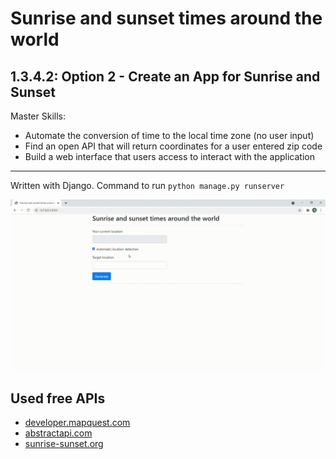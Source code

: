 # Sunrise and sunset times around the world

## 1.3.4.2: Option 2 - Create an App for Sunrise and Sunset

Master Skills:

- Automate the conversion of time to the local time zone (no user input)
- Find an open API that will return coordinates for a user entered zip code
- Build a web interface that users access to interact with the application

---

Written with Django. Command to run `python manage.py runserver`

![](Sunrise-and-sunset-times-around-the-world.gif)

## Used free APIs

- [developer.mapquest.com](https://developer.mapquest.com/) 
- [abstractapi.com](https://www.abstractapi.com/)
- [sunrise-sunset.org](https://sunrise-sunset.org/api)